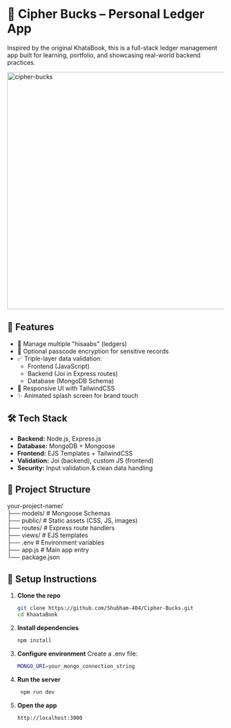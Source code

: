 # 📘 Cipher Bucks – Personal Ledger App

Inspired by the original KhataBook, this is a full-stack ledger management app built for learning, portfolio, and showcasing real-world backend practices.

<img width="1080" height="550" alt="cipher-bucks" src="https://github.com/user-attachments/assets/b886d822-5d3f-496e-9071-46e63ea8a360" />


## 🚀 Features

- 🧾 Manage multiple "hisaabs" (ledgers)
- 🔐 Optional passcode encryption for sensitive records
- ✅ Triple-layer data validation:
  - Frontend (JavaScript)
  - Backend (Joi in Express routes)
  - Database (MongoDB Schema)
- 🎨 Responsive UI with TailwindCSS
- ✨ Animated splash screen for brand touch

## 🛠️ Tech Stack

- **Backend:** Node.js, Express.js
- **Database:** MongoDB + Mongoose
- **Frontend:** EJS Templates + TailwindCSS
- **Validation:** Joi (backend), custom JS (frontend)
- **Security:** Input validation & clean data handling

## 📁 Project Structure
your-project-name/  
├── models/ # Mongoose Schemas  
├── public/ # Static assets (CSS, JS, images)  
├── routes/ # Express route handlers  
├── views/ # EJS templates  
├── .env # Environment variables  
├── app.js # Main app entry  
└── package.json  

## 🔧 Setup Instructions

1. **Clone the repo**
   ```bash
   git clone https://github.com/Shubham-404/Cipher-Bucks.git
   cd KhaataBook
   
2. **Install dependencies**
   ```bash
   npm install

3. **Configure environment**
   Create a .env file:
   ```bash
   MONGO_URI=your_mongo_connection_string
   
4. **Run the server**
   ```bash
    npm run dev
   
5. **Open the app**
   ```bash
   http://localhost:3000

